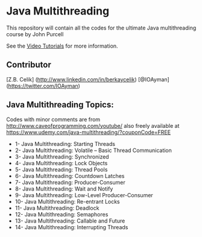 
Java Multithreading
=============================================================
This repository will contain all the codes for the ultimate Java multithreading course by John Purcell

See the [Video Tutorials](https://www.udemy.com/java-multithreading/)
for more information.

Contributor
----------
[Z.B. Celik] (http://www.linkedin.com/in/berkaycelik)
[@IOAyman] (https://twitter.com/IOAyman)


Java Multithreading Topics:
-------------
Codes with minor comments are from http://www.caveofprogramming.com/youtube/  also freely available at https://www.udemy.com/java-multithreading/?couponCode=FREE


- 1- Java Multithreading: Starting Threads
- 2- Java Multithreading: Volatile – Basic Thread Communication
- 3- Java Multithreading: Synchronized
- 4- Java Multithreading: Lock Objects
- 5- Java Multithreading: Thread Pools
- 6- Java Multithreading: Countdown Latches
- 7- Java Multithreading: Producer-Consumer
- 8- Java Multithreading: Wait and Notify
- 9- Java Multithreading: Low-Level Producer-Consumer
- 10- Java Multithreading: Re-entrant Locks
- 11- Java Multithreading: Deadlock
- 12- Java Multithreading: Semaphores
- 13- Java Multithreading: Callable and Future
- 14- Java Multithreading: Interrupting Threads
